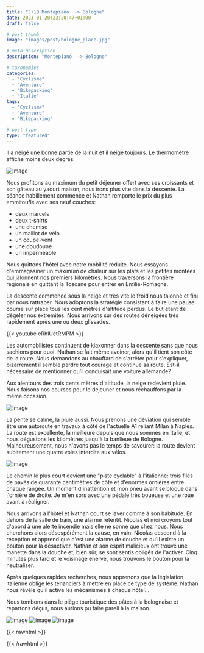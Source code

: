 ```yaml
---
title: "J+19 Montepiano  -> Bologne"
date: 2023-01-20T23:20:47+01:00
draft: false

# post thumb
image: "images/post/bologne_place.jpg"

# meta description
description: "Montepiano  -> Bologne"

# taxonomies
categories:
  - "Cyclisme" 
  - "Aventure" 
  - "Bikepacking"
  - "Italie" 
tags:
  - "Cyclisme" 
  - "Aventure" 
  - "Bikepacking"

# post type
type: "featured"
---
```


Il a neigé une bonne partie de la nuit et il neige toujours. Le thermomètre affiche moins deux degrés.

![image](../../images/post/bologne_croix.jpg)

Nous profitons au maximum du petit déjeuner offert avec ses croissants et son gâteau au yaourt maison, nous irons plus vite dans la descente. La séance habillement commence et Nathan remporte le prix du plus emmitouflé avec ses neuf couches:

- deux marcels
- deux t-shirts
- une chemise
- un maillot de vélo 
- un coupe-vent
- une doudoune
- un imperméable 

Nous quittons l'hôtel avec notre mobilité réduite. Nous essayons d'emmagasiner un maximum de chaleur sur les plats et les petites montées qui jalonnent nos premiers kilomètres. Nous traversons la frontière régionale en quittant la Toscane pour entrer en Emilie-Romagne. 

La descente commence sous la neige et très vite le froid nous talonne et fini par nous rattraper. Nous adoptons la stratégie consistant à faire une pause course sur place tous les cent mètres d'altitude perdus. Le but étant de dégeler nos extrémités. Nous arrivons sur des routes déneigées très rapidement après une ou deux glissades. 

{{< youtube eRhlUctRMPM >}}

Les automobilistes continuent de klaxonner dans la descente sans que nous sachions pour quoi. Nathan se fait même avoiner, alors qu'il tient son côté de la route. Nous demandons au chauffard de s'arrêter pour s'expliquer, bizarrement il semble perdre tout courage et continue sa route. Est-il nécessaire de mentionner qu'il conduisait une voiture allemande? 

Aux alentours des trois cents mètres d'altitude, la neige redevient pluie. Nous faisons nos courses pour le déjeuner et nous réchauffons par la même occasion. 

![image](../../images/post/bologne_montagne.jpg)

La pente se calme, la pluie aussi. Nous prenons une déviation qui semble être une autoroute en travaux à côté de l'actuelle A1 reliant Milan à Naples. La route est excellente, la meilleure depuis que nous sommes en Italie, et nous dégustons les kilomètres jusqu'à la banlieue de Bologne. Malheureusement, nous n'avons pas le temps de savourer: la route devient subitement une quatre voies interdite aux vélos.

![image](../../images/post/bologne_ciel.jpg)

Le chemin le plus court devient une "piste cyclable" à l'italienne: trois files de pavés de quarante centimètres de côté et d'énormes ornières entre chaque rangée. Un moment d'inattention et mon pneu avant se bloque dans l'ornière de droite. Je m'en sors avec une pédale très boueuse et une roue avant à réaligner. 

Nous arrivons à l'hôtel et Nathan court se laver comme à son habitude. En dehors de la salle de bain, une alarme retentit. Nicolas et moi croyons tout d'abord à une alerte incendie mais elle ne sonne que chez nous. Nous cherchons alors désespérément la cause, en vain. Nicolas descend à la réception et apprend que c'est une alarme de douche et qu'il existe un bouton pour la désactiver. Nathan et son esprit malicieux ont trouvé une manette dans la douche et, bien sûr, se sont sentis obligés de l'activer. Cinq minutes plus tard et le voisinage énervé, nous trouvons le bouton pour la neutraliser. 

Après quelques rapides recherches, nous apprenons que la législation italienne oblige les tenanciers à mettre en place ce type de système. Nathan nous révèle qu'il active les mécanismes à chaque hôtel... 

Nous tombons dans le piège touristique des pâtes à la bolognaise et repartons déçus, nous aurions pu faire pareil à la maison.

![image](../../images/post/bologne_tour.jpg)
![image](../../images/post/bologne_statue.jpg)
![image](../../images/post/bologne_batiment.jpg)

{{< rawhtml >}} 
<div class="strava-embed-placeholder" data-embed-type="activity" data-embed-id="8424062366"></div><script src="https://strava-embeds.com/embed.js"></script>
{{< /rawhtml >}}
